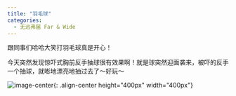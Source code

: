 ```yaml
---
title: "羽毛球"
categories:
  - 无远弗届 Far & Wide
---
```


跟同事们哈哈大笑打羽毛球真是开心！

今天突然发现惊吓式胸前反手抽球很有效果啊！就是球突然迎面袭来，被吓的反手一个抽球，就嘭地漂亮地抽过去了～好玩～

![image-center](http://jackie9.github.io/assets/images/WechatIMG1.jpeg){: .align-center height="400px" width="400px"}

